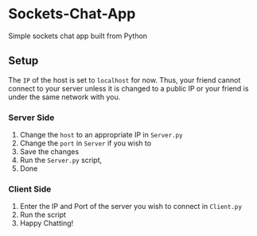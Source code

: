 # Sockets-Chat-App
Simple sockets chat app built from Python
<br>
## Setup
The `IP` of the host is set to `localhost` for now. Thus, your friend cannot connect to your server unless it is changed to a public IP or your friend is under the same network with you.
<br>
### Server Side
1. Change the `host` to an appropriate IP in `Server.py`<br>
2. Change the `port` in  `Server` if you wish to<br>
3. Save the changes<br>
4. Run the `Server.py` script,<br>
5. Done<br>

### Client Side
1. Enter the IP and Port of the server you wish to connect in `Client.py`<br>
2. Run the script<br>
3. Happy Chatting!<br>


